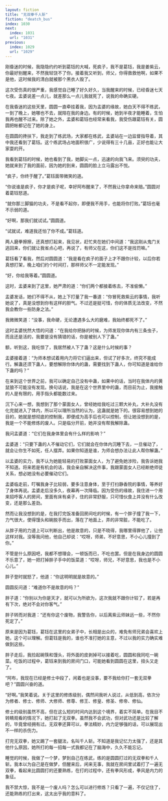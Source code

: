 ```yaml
---
layout: fiction
title: "无双拳千人斩"
fiction: "deatch_bus"
index: 1030
next:
  index: 1031
  url: "1031"
previous:
  index: 1029
  url: "1029"
---
```

刚昏迷的时候，我隐隐约约听到葛钰的大喊，死疯子，我不是葛钰，我是姜紫云，你最好别醒来，不然我轻饶不了你。接着我又听到，师父，你得救救他啊，如果不是他，这时候我的清白就被那个黑衣人毁了。

这次受伤真的很严重，我感觉自己睡了好久好久，当我醒来的时候，已经昏迷七天七夜。孟婆说差一点儿，就差那么一点儿我就死了，说我的命确实硬。

在我昏迷的这些天里，圆圆一直牵挂着我，因为孟婆的缘故，她白天不得不练武，一到了晚上，她哪也不去，就陪在我的身边。有的时候，她到半夜才能睡着，生怕我再也醒不过来。除了她之外，孟婆和葛钰也经常来看我，我受伤跟葛钰有关，圆圆把帐都记在了她的身上。

在圆圆的搀扶下，我走到了练武场，大家都在练武，孟婆站在一边监督指导着，其中我还看到了葛钰。这个练武场占地面积很广，少说得有三十几亩，正好也能让大家耍的开。

我看到葛钰的时候，她也看到了我，她脚尖一点，迅速的向我飞来。须臾的功夫，她就来到了我的面前，因为她的到来，圆圆的脸上立马露出不悦。

“疯子，你终于醒了。”葛钰面带微笑的道。

“你说谁是疯子，你才是疯子呢，幸好阿布醒来了，不然我让你拿命来赔。”圆圆对着葛钰怒道。

“就你那三脚猫的功夫，不是看不起你，即便我不用手，也能将你打败。”葛钰也毫不示弱的道。

“好啊，那我们就试试。”圆圆道。

“试就试，难道我还怕了你不成。”葛钰道。

两人磨拳擦擦，还真想打起来，我见状，赶忙夹在她们中间道：“我这刚从鬼门关逃回来，你们就让我省点心吧，再说了，有师父在这，你们这不是找罚嘛。”

葛钰看了看我，然后对圆圆道：“我是看在疯子的面子上才不跟你计较，以后你若真想打架，晚上咱们约个时间打，那样师父不一定能发现。”

“好，你给我等着。”圆圆道。

这时，孟婆来到了这里，她严肃的道：“你们两个都接着练去，不准偷懒。”

孟婆发话，她们不得不从，她上下打量了我一番道：“你冒死救紫云的事情，我听她说了，真是没想到你有这样的胆气。不过还是挺可惜，你的体质无法改变，不然我会教你一些防身之法。”

我微微笑道：“没事，我命硬，无论遭遇多么大的磨难，我始终都死不了。”

这时孟婆恍然大悟的问道：“在我给你把脉的时候，为师发现你体内有三条虫子，而且还是活的，我要是没有猜错的话，你是被别人下了蛊。”

额，听到这，我吃惊了，我居然被人下了蛊？这是什么时候的事？

孟婆接着道：“为师本想试着用内力将它们逼出来，但试了好多次，终究不能成行。解蛊还须下蛊人，要想解除你体内的蛊，需要找到下蛊人，你可知道是谁给你下蛊的吗？”

在来到这个世界之前，我可以确定自己没有中蛊，如果中的话，当时在我体内的黄鼠狼不可能没有发现。换句话说，我是在这个世界里中的蛊，而目前为止，我接触的人是有限的，用手指头都能数过来。

沉下心来一想，我想到了那个蒙面女人，曾经她给我吃过三颗大补丸，大补丸没有化完就进入了体内，所以可以理所当然的认为，这蛊就是她下的。很容易想到她的目的，她就是想彻底的控制我，即便成为高手后也可以控制，但让她没想到的是，我是一个不能修炼的废人。只是临分开前，她并没有帮我解除蛊。

我问孟婆道：“它们在我身体里会有什么样的影响？”

孟婆道：“只要下蛊的人不催动它们，它们就会在你体内沉睡下去，一旦催动了，就会让你生不如死，任人摆弄。如果你知道是谁，为师会想办法让此人帮你解蛊。”

以孟婆的实力，我不认为她能轻易的打败蒙面女人，为了避免她涉险，我告诉她我不知道。将来若是有机会的话，我会亲自解决这件事，我跟蒙面女人已经断绝师徒关系，想必她没有必要催动它们。

孟婆临走前，叮嘱我身子比较弱，要多注意身体，至于打扫静香院的事情，等养好了身体再说。孟婆走后没多久，夜幕再一次降临。因为受伤的缘故，我住进一个用来招呼客人的房间，里面有床有桌子，住的非常舒服，只可惜伙食上并没有什么改变，还是那么差劲。

然而让我没想到的是，在我打完饭准备回房间吃的时候，有一个胖子撞了我一下，力气很大，使得馒头和碗脱手而出，落在了地面上，弄的非常脏，不能吃了。

从胖子用的力道上可以判断出，他是故意的，只是不晓得，我哪里得罪他了，让他这样对我。没等我问他，他自己却说：“哎呀，师弟，不好意思，不小心儿撞到了你。”

不管是什么原因吧，我都不想理会，一顿饭而已，不吃也罢。但是在我身边的圆圆不乐意了，她一把打掉胖子手中的饭菜道：“哎呀，师兄，不好意思，我也是不小心儿。”

胖子登时就怒了，他道：“你这明明就是故意的。”

圆圆反问道：“难道你不是故意的吗？”

胖子道：“你别以为你是天才，就可以为所欲为，这次我就不跟你计较了，若是再有下次，绝对不会对你客气。”

胖子转而对我道：“还有你这个废物，我警告你，以后离紫云师妹远一些，不然你死定了。”

原来是因为葛钰，葛钰在这里的女弟子中，长相是出众的，难免有师兄弟会喜欢上她，这个可以理解。但葛钰是我的，谁也不准打她的主意，不过以我的实力确实难做到这些。

胖子走后，我捡起碗筷和馒头，将外面的皮剥掉可以接着吃，圆圆和我同吃一碗菜。吃饭的过程中，葛钰来到我的房间门口，可能她看到圆圆在这里，扭头又走了。

“阿布，我现在已经是修士中段了，闲着也是没事，要不我给你打一套无双拳吧？”圆圆兴奋的道。

“好啊。”我笑着说。关于这里的修炼级别，偶然间我听人说过，从低到高，依次分为修者、修士、修师、大修师、修尊、修王、修皇、修圣、修帝、修仙。

修士的级别虽然不高，但在这么短的时间内达到这个境界，着实不简单。在我目不转睛观看的情况下，她打起了无双拳。虽然我不会武功，但对武功还是比较了解的，毕竟曾经拥有过。无双拳还算可以，拳法精妙，内力足够强的话，可以展现出不一样的杀伤力。

打完无双拳，她又踢了一套腿法，名叫千人斩。不知道是我记忆力太强了，还是其他什么原因，她所打的每一招每一式我都记在了脑海中，久久不能忘记。

睡觉的时候，我做了一个梦，梦到自己在练武，练的是圆圆打过的无双拳和千人斩。我本以为自己是在做梦，但醒来后，闲来无事，我就在房间里试着打了一遍无双拳，看起来比圆圆打的还要熟练，在打的过程中，还有拳风形成，拳风是内力的象征。

我不禁大惊，我不是一个废人吗？怎么可以进行修炼？只看了一遍，不仅记住了，还能熟练的打出来，这太出乎我的意料了。
